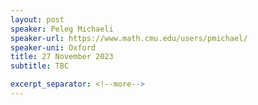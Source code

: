 ```yaml
---
layout: post
speaker: Peleg Michaeli
speaker-url: https://www.math.cmu.edu/users/pmichael/
speaker-uni: Oxford
title: 27 November 2023
subtitle: TBC

excerpt_separator: <!--more-->
---
```





<!--more-->
